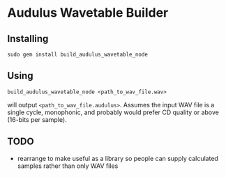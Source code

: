 # Audulus Wavetable Builder

## Installing

```
sudo gem install build_audulus_wavetable_node
```

## Using

```
build_audulus_wavetable_node <path_to_wav_file.wav>
```

will output `<path_to_wav_file.audulus>`. Assumes the input WAV file is
a single cycle, monophonic, and probably would prefer CD quality or above
(16-bits per sample).

## TODO

- rearrange to make useful as a library so people can supply calculated
  samples rather than only WAV files
